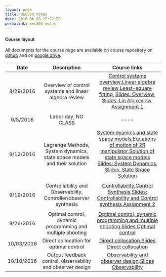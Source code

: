 ```yaml
---
layout: page
title: MEC560 notes
date: 2016-06-08 22:22:22
permalink: mec560-notes
---
```


#### Course layout

All documents for the course page are available on course repository on [github](https://github.com/mec560sbu/mec560sbu.github.io) and on [google drive](https://drive.google.com/drive/u/1/folders/0B51BYOSh3EKQMTEzMEdmOXJ1dzg). 




| Date     | Description | Course links |
| :----------: | :--------------------------------------: | :--------: | 
|       8/29/2016    |    Overview of control systems and linear algebra review | [Control systems overview](2016/08/29/Control_Systems_Overview/),[Linear algebra review](2016/08/29/LinAlg_Review_Mbook/),[Least-square fitting](2016/08/29/Least_SQ_Fitting/), [Slides: Overview](https://docs.google.com/presentation/d/1D5BTjq8xqOGW-Dcbg_hwBvwOA2E7R8tSXYoV9N5NXYc/edit#slide=id.p), [Slides: Lin Alg review](https://mec560sbu.github.io/Prersentations/LinAlg_Review.html#/), [Assignment 1](https://mec560sbu.github.io/Assignments2016/MEC560_Assignment1_DUE_09192016.html)                | 
|       |                       |            |
|        9/5/2016   |  Labor day, NO CLASS                      |    ----           |
|       |                       |            |
|       9/12/2016    |    Lagrange Methods, System dynamics, state space models and their solution | [System dyamics and state space models](2016/09/11/Systems_Dynamics/),[Equations of motion of 2R manipulator](https://mec560sbu.github.io/2016/08/30/2R_EOM_dynamics_example/),[Solution of state space models](2016/09/11/Solution_Systems_State_Space/) [Slides: System Dynamics](https://mec560sbu.github.io/Prersentations/Pres_SystemDynamics.html#/), [Slides: State Space Solution](https://mec560sbu.github.io/Prersentations/State_space_solutions.html#/)| 
|       |                       |            |
|      9/19/2016    |    Controllability and Observability, Controller/observer synthesis | [Controllability](https://mec560sbu.github.io/2016/09/19/Controllability/),[Control Synthesis](https://mec560sbu.github.io/2016/09/19/Control_synthesis/),[Slides: Controllability and Control synthesis](https://mec560sbu.github.io/Prersentations/pres_Controllability_and_Control.html#/),[Assignment 2](https://mec560sbu.github.io/Assignments2016/MEC560_Assignment2_DUE_10032016.html)                 | 
|       |                       |            |
|      9/26/2016    |    Optimal control, dynamic programming and multiple shooting | [ Optimal control, dynamic programming and multiple shooting](https://mec560sbu.github.io/2016/09/25/Opt_control/),[Slides Optimal control](https://mec560sbu.github.io/Prersentations/pres_OptControl.html#/)                 | 
|      10/03/2016    |    Direct collocation for optimal control | [Direct collocation](https://mec560sbu.github.io/2016/09/30/direct_collocation/),[Slides Direct collocation](https://mec560sbu.github.io/Prersentations/pres_DirectCollocation.html#/)                 | 
|      10/10/2016    |    Output feedback control, observability and observer design | [Observability and observer design](https://mec560sbu.github.io/2016/10/01/Observability_and_Observer_Synthesis/),[Slides Observability](https://mec560sbu.github.io/Prersentations/pres_Observability.html#/)                 | 





